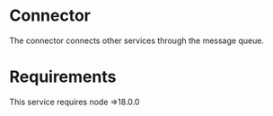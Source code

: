 # Connector
The connector connects other services through the message queue.


# Requirements
This service requires node =>18.0.0
